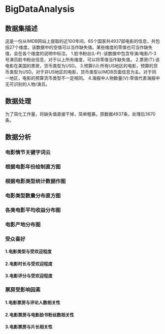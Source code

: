 # BigDataAnalysis
## 数据集描述
这是一份从IMDB网站上提取的近100年间，65个国家共4937部电影的信息，共包括27个维度。该数据中的空值可以当作缺失值。某些维度的零值也可当作缺失值，会在各个维度的说明中标注。
1.脸书粉丝(L-P) :该数据中包含导演/电影/1-3号演员脸书粉丝信息，对于以上所有维度，可以将零值当作缺失值。
2.票房(T):该电影在美国的票房，货币类型为USD。
3.预算(U):所有US地区的电影，预算的货币类型为USD。对于非US地区的电影，货币类型以IMDB页面信息为主。对于同一地区，电影的预算货币类型不一定相同。
4.海报中人物数量(V):零值代表海报中无可识别的人物/演员。
## 数据处理
为了简化工作量，将缺失值直接干掉，简单粗暴。原数据4937条，处理后3670条。
## 数据分析
### 电影情节关键字词云

### 根据电影年份绘制直方图

### 根据电影类型统计数据作图

### 电影类型数量分布直方图

### 各类电影平均收益分布图

### 电影产地分布图

### 受众喜好
#### 1.电影类型与受欢迎程度
#### 2.电影时长与受欢迎程度
#### 3.电影评分与受欢迎程度

### 票房受影响因素
#### 1.电影票房与评论人数相关性
#### 2.电影票房与电影脸书粉丝数相关性
#### 3.电影票房与片长相关性
